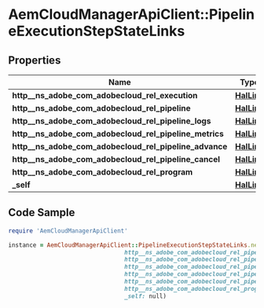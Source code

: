 # AemCloudManagerApiClient::PipelineExecutionStepStateLinks

## Properties

Name | Type | Description | Notes
------------ | ------------- | ------------- | -------------
**http__ns_adobe_com_adobecloud_rel_execution** | [**HalLink**](HalLink.md) |  | [optional] 
**http__ns_adobe_com_adobecloud_rel_pipeline** | [**HalLink**](HalLink.md) |  | [optional] 
**http__ns_adobe_com_adobecloud_rel_pipeline_logs** | [**HalLink**](HalLink.md) |  | [optional] 
**http__ns_adobe_com_adobecloud_rel_pipeline_metrics** | [**HalLink**](HalLink.md) |  | [optional] 
**http__ns_adobe_com_adobecloud_rel_pipeline_advance** | [**HalLink**](HalLink.md) |  | [optional] 
**http__ns_adobe_com_adobecloud_rel_pipeline_cancel** | [**HalLink**](HalLink.md) |  | [optional] 
**http__ns_adobe_com_adobecloud_rel_program** | [**HalLink**](HalLink.md) |  | [optional] 
**_self** | [**HalLink**](HalLink.md) |  | [optional] 

## Code Sample

```ruby
require 'AemCloudManagerApiClient'

instance = AemCloudManagerApiClient::PipelineExecutionStepStateLinks.new(http__ns_adobe_com_adobecloud_rel_execution: null,
                                 http__ns_adobe_com_adobecloud_rel_pipeline: null,
                                 http__ns_adobe_com_adobecloud_rel_pipeline_logs: null,
                                 http__ns_adobe_com_adobecloud_rel_pipeline_metrics: null,
                                 http__ns_adobe_com_adobecloud_rel_pipeline_advance: null,
                                 http__ns_adobe_com_adobecloud_rel_pipeline_cancel: null,
                                 http__ns_adobe_com_adobecloud_rel_program: null,
                                 _self: null)
```


